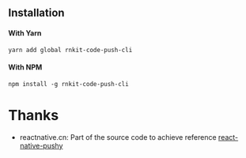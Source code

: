 

## Installation

#### With Yarn

```
yarn add global rnkit-code-push-cli
```

#### With NPM

```
npm install -g rnkit-code-push-cli
```

# Thanks

  - reactnative.cn: Part of the source code to achieve reference [react-native-pushy](https://github.com/reactnativecn/react-native-pushy/)
